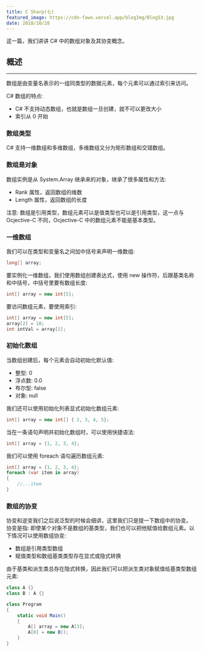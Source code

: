 ```yaml
---
title: C Sharp(七)
featured_image: https://cdn-fawn.vercel.app/blogImg/Blog53.jpg
date: 2018/10/28
---
```


这一篇，我们讲讲 C# 中的数组对象及其协变概念。

## 概述
***  
数组是由变量名表示的一组同类型的数据元素，每个元素可以通过索引来访问。

C# 数组的特点: 
- C# 不支持动态数组，也就是数组一旦创建，就不可以更改大小
- 索引从 0 开始

### 数组类型
C# 支持一维数组和多维数组，多维数组又分为矩形数组和交错数组。

### 数组是对象
数组实例是从 System.Array 继承来的对象，继承了很多属性和方法: 
- Rank 属性，返回数组的维数
- Length 属性，返回数组的长度

注意: 数组是引用类型，数组元素可以是值类型也可以是引用类型，这一点与 Ocjective-C 不同，Ocjective-C 中的数组元素不能是基本类型。

### 一维数组
我们可以在类型和变量名之间加中括号来声明一维数组: 
``` csharp
long[] array;
```

要实例化一维数组，我们使用数组创建表达式，使用 new 操作符，后跟基类名称和中括号，中括号里要有数组长度: 
``` csharp
int[] array = new int[5];
```

要访问数组元素，要使用索引: 
``` csharp
int[] array = new int[5];
array[2] = 10;
int intVal = array[2];
```

### 初始化数组
当数组创建后，每个元素会自动初始化默认值: 
- 整型: 0
- 浮点数: 0.0
- 布尔型: false
- 对象: null

我们还可以使用初始化列表显式初始化数组元素: 
``` csharp
int[] array = new int[] { 2, 3, 4, 5};
```

当在一条语句声明并初始化数组时，可以使用快捷语法: 
``` csharp
int[] array = {1, 2, 3, 4};
```

我们可以使用 foreach 语句遍历数组元素: 
``` csharp
int[] array = {1, 2, 3, 4};
foreach (var item in array) 
{
    //...item
}
```

### 数组的协变
协变和逆变我们之后说泛型的时候会细讲，这里我们只是提一下数组中的协变。
协变是指: 即使某个对象不是数组的基类型，我们也可以把他赋值给数组元素。以下情况可以使用数组协变: 
- 数组是引用类型数组
- 赋值类型和数组基类类型存在显式或隐式转换

由于基类和派生类总存在隐式转换，因此我们可以把派生类对象赋值给基类型数组元素: 
``` csharp
class A {}
class B : A {}

class Program
{
    static void Main()
    {
        A[] array = new A[3];
        A[0] = new B();
    }
}
```